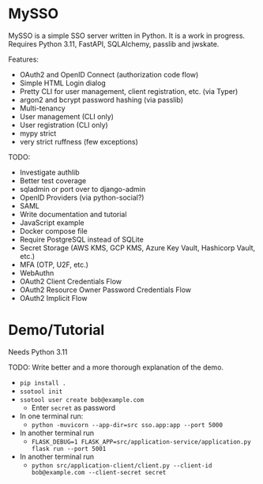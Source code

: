 MySSO
=====

MySSO is a simple SSO server written in Python. It is a work in progress. 
Requires Python 3.11, FastAPI, SQLAlchemy, passlib and jwskate.

Features:
* OAuth2 and OpenID Connect (authorization code flow)
* Simple HTML Login dialog
* Pretty CLI for user management, client registration, etc. (via Typer)
* argon2 and bcrypt password hashing (via passlib)
* Multi-tenancy
* User management (CLI only)
* User registration (CLI only)
* mypy strict
* very strict ruffness (few exceptions)

TODO:
* Investigate authlib
* Better test coverage
* sqladmin or port over to django-admin
* OpenID Providers (via python-social?)
* SAML
* Write documentation and tutorial
* JavaScript example
* Docker compose file
* Require PostgreSQL instead of SQLite
* Secret Storage (AWS KMS, GCP KMS, Azure Key Vault, Hashicorp Vault, etc.)
* MFA (OTP, U2F, etc.)
* WebAuthn
* OAuth2 Client Credentials Flow
* OAuth2 Resource Owner Password Credentials Flow
* OAuth2 Implicit Flow

Demo/Tutorial 
====

Needs Python 3.11

TODO: Write better and a more thorough explanation of the demo.

* `pip install .`
* `ssotool init`
* `ssotool user create bob@example.com`
  * Enter `secret` as password
* In one terminal run:
  * `python -muvicorn --app-dir=src sso.app:app --port 5000`
* In another terminal run
  * `FLASK_DEBUG=1 FLASK_APP=src/application-service/application.py flask run --port 5001`
* In another terminal run
  * `python src/application-client/client.py --client-id bob@example.com --client-secret secret`
